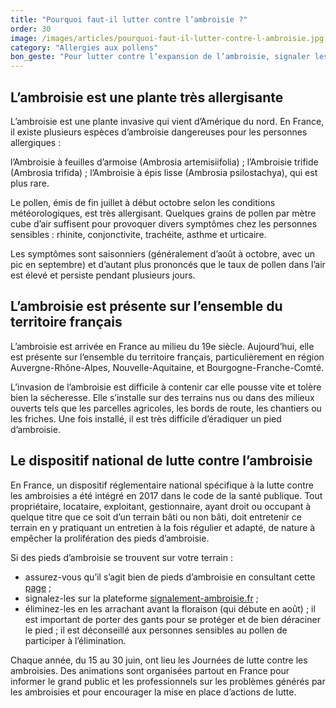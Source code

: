```yaml
---
title: "Pourquoi faut-il lutter contre l’ambroisie ?"
order: 30
image: /images/articles/pourquoi-faut-il-lutter-contre-l-ambroisie.jpg
category: "Allergies aux pollens"
bon_geste: "Pour lutter contre l’expansion de l’ambroisie, signaler les zones infestées sur <a href=\"http://signalement-ambroisie.fr/\" target=\"_blank\" rel=\"nofollow noopener noreferrer\">signalement-ambroisie.fr</a>"
---
```


## L’ambroisie est une plante très allergisante

L’ambroisie est une plante invasive qui vient d’Amérique du nord. En France, il existe plusieurs espèces d’ambroisie dangereuses pour les personnes allergiques :

l’Ambroisie à feuilles d’armoise (Ambrosia artemisiifolia) ;
l’Ambroisie trifide (Ambrosia trifida) ;
l’Ambroisie à épis lisse (Ambrosia psilostachya), qui est plus rare.

Le pollen, émis de fin juillet à début octobre selon les conditions météorologiques, est très allergisant. Quelques grains de pollen par mètre cube d’air suffisent pour provoquer divers symptômes chez les personnes sensibles : rhinite, conjonctivite, trachéite, asthme et urticaire.

Les symptômes sont saisonniers (généralement d’août à octobre, avec un pic en septembre) et d’autant plus prononcés que le taux de pollen dans l’air est élevé et persiste pendant plusieurs jours.

## L’ambroisie est présente sur l’ensemble du territoire français

L’ambroisie est arrivée en France au milieu du 19e siècle. Aujourd’hui, elle est présente sur l’ensemble du territoire français, particulièrement en région Auvergne-Rhône-Alpes, Nouvelle-Aquitaine, et Bourgogne-Franche-Comté.

L’invasion de l’ambroisie est difficile à contenir car elle pousse vite et tolère bien la sécheresse. Elle s’installe sur des terrains nus ou dans des milieux ouverts tels que les parcelles agricoles, les bords de route, les chantiers ou les friches. Une fois installé, il est très difficile d’éradiquer un pied d’ambroisie.

## Le dispositif national de lutte contre l’ambroisie

En France, un dispositif réglementaire national spécifique à la lutte contre les ambroisies a été intégré en 2017 dans le code de la santé publique. Tout propriétaire, locataire, exploitant, gestionnaire, ayant droit ou occupant à quelque titre que ce soit d’un terrain bâti ou non bâti, doit entretenir ce terrain en y pratiquant un entretien à la fois régulier et adapté, de nature à empêcher la prolifération des pieds d’ambroisie.

Si des pieds d’ambroisie se trouvent sur votre terrain :
- assurez-vous qu’il s’agit bien de pieds d’ambroisie en consultant cette [page](https://ambroisie-risque.info/quest-ce-que-lambroisie/) ;
- signalez-les sur la plateforme [signalement-ambroisie.fr](http://signalement-ambroisie.fr/) ;
- éliminez-les en les arrachant avant la floraison (qui débute en août) ; il est important de porter des gants pour se protéger et de bien déraciner le pied ; il est déconseillé aux personnes sensibles au pollen de participer à l’élimination.
 
Chaque année, du 15 au 30 juin, ont lieu les Journées de lutte contre les ambroisies. Des animations sont organisées partout en France pour informer le grand public et les professionnels sur les problèmes générés par les ambroisies et pour encourager la mise en place d’actions de lutte.
